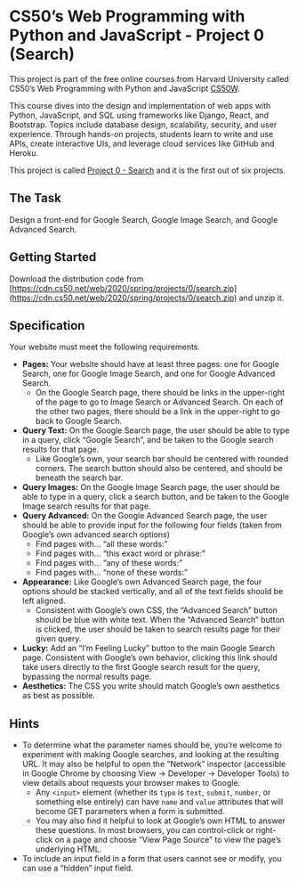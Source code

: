# CS50’s Web Programming with Python and JavaScript - Project 0 (Search)

This project is part of the free online courses from Harvard University called CS50’s Web Programming with Python and JavaScript [CS50W](https://cs50.harvard.edu/web/2020/).

This course dives into the design and implementation of web apps with Python, JavaScript, and SQL using frameworks like Django, React, and Bootstrap.
Topics include database design, scalability, security, and user experience.
Through hands-on projects, students learn to write and use APIs, create interactive UIs, and leverage cloud services like GitHub and Heroku.

This project is called [Project 0 - Search](https://cs50.harvard.edu/web/2020/projects/0/search/) and it is the first out of six projects.

## The Task
Design a front-end for Google Search, Google Image Search, and Google Advanced Search.

## Getting Started
Download the distribution code from [https://cdn.cs50.net/web/2020/spring/projects/0/search.zip](https://cdn.cs50.net/web/2020/spring/projects/0/search.zip) and unzip it.

## Specification
Your website must meet the following requirements.
- **Pages:** Your website should have at least three pages: one for Google Search, one for Google Image Search, and one for Google Advanced Search.
  - On the Google Search page, there should be links in the upper-right of the page to go to Image Search or Advanced Search. On each of the other two pages, there should be a link in the upper-right to go back to Google Search.
- **Query Text:** On the Google Search page, the user should be able to type in a query, click “Google Search”, and be taken to the Google search results for that page.
  - Like Google’s own, your search bar should be centered with rounded corners. The search button should also be centered, and should be beneath the search bar.
- **Query Images:** On the Google Image Search page, the user should be able to type in a query, click a search button, and be taken to the Google Image search results for that page.
- **Query Advanced:** On the Google Advanced Search page, the user should be able to provide input for the following four fields (taken from Google’s own advanced search options)
  - Find pages with… “all these words:”
  - Find pages with… “this exact word or phrase:”
  - Find pages with… “any of these words:”
  - Find pages with… “none of these words:”
- **Appearance:** Like Google’s own Advanced Search page, the four options should be stacked vertically, and all of the text fields should be left aligned.
  - Consistent with Google’s own CSS, the “Advanced Search” button should be blue with white text. When the “Advanced Search” button is clicked, the user should be taken to search results page for their given query.
- **Lucky:** Add an “I’m Feeling Lucky” button to the main Google Search page. Consistent with Google’s own behavior, clicking this link should take users directly to the first Google search result for the query, bypassing the normal results page.
- **Aesthetics:** The CSS you write should match Google’s own aesthetics as best as possible.

## Hints
- To determine what the parameter names should be, you’re welcome to experiment with making Google searches, and looking at the resulting URL. It may also be helpful to open the “Network” inspector (accessible in Google Chrome by choosing View -> Developer -> Developer Tools) to view details about requests your browser makes to Google.
  - Any `<input>` element (whether its `type` is `text`, `submit`, `number`, or something else entirely) can have `name` and `value` attributes that will become GET parameters when a form is submitted.
  - You may also find it helpful to look at Google’s own HTML to answer these questions. In most browsers, you can control-click or right-click on a page and choose “View Page Source” to view the page’s underlying HTML.
- To include an input field in a form that users cannot see or modify, you can use a “hidden” input field.
